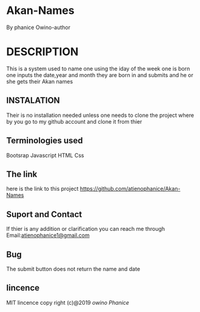 # Akan-Names
By phanice Owino-author
# DESCRIPTION 
This is a system used to name one using the iday of the week one is born 
one inputs the date,year and month they are born in and submits and he or she gets their Akan names
## INSTALATION
Their is no installation needed unless one needs to clone the project where by you go to my github account and clone it from thier
## Terminologies used
Bootsrap
Javascript
HTML
Css
## The link
here is the link to this project https://github.com/atienophanice/Akan-Names
## Suport and Contact
If thier is any addition or clarification you can reach me through
Email:atienophanice1@gmail.com
## Bug
The submit button does not return the name and date
## lincence
MIT lincence
copy right (c)@2019 *owino Phanice*
